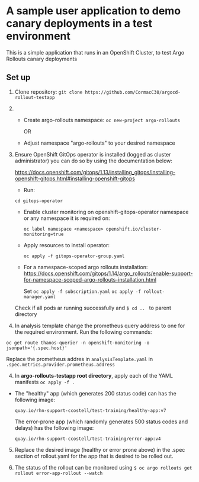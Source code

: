 # A sample user application to demo canary deployments in a test environment

This is a simple application that runs in an OpenShift Cluster, to test Argo Rollouts canary deployments

## Set up

1. Clone repository: `git clone https://github.com/CormacC30/argocd-rollout-testapp` 

2. - Create argo-rollouts namespace: `oc new-project argo-rollouts` 
     
     OR

   - Adjust namespace "argo-rollouts" to your desired namespace

2. Ensure OpenShift GitOps operator is installed (logged as cluster administrator) you can do so by using the documentation below:

   https://docs.openshift.com/gitops/1.13/installing_gitops/installing-openshift-gitops.html#installing-openshift-gitops

   - Run:

    ```
    cd gitops-operator 

    ``` 

   - Enable cluster monitoring on openshift-gitops-operator namespace or any namespace it is required on:

     ```
     oc label namespace <namespace> openshift.io/cluster-monitoring=true
     ```

   - Apply resources to install operator: 

     ```
     oc apply -f gitops-operator-group.yaml
     ```
  
   - For a namespace-scoped argo rollouts installation:
    https://docs.openshift.com/gitops/1.14/argo_rollouts/enable-support-for-namespace-scoped-argo-rollouts-installation.html

     Set
     `oc apply -f subscription.yaml` 
     `oc apply -f rollout-manager.yaml`
   
   Check if all pods ar running successfully and `$ cd .. ` to parent directory

3. In analysis template change the prometheus query address to one for the required environment.
   Run the following commands:

```
oc get route thanos-querier -n openshift-monitoring -o jsonpath='{.spec.host}'
```

Replace the prometheus addres in `analysisTemplate.yaml` in `.spec.metrics.provider.prometheus.address`

4. In **argo-rollouts-testapp root directory**,  apply each of the YAML manifests `oc apply -f .`

- The "healthy" app (which generates 200 status code) can has the following image: 

  `quay.io/rhn-support-ccostell/test-training/healthy-app:v7`

  The error-prone app (which randomly generates 500 status codes and delays) has the following image:

  `quay.io/rhn-support-ccostell/test-training/error-app:v4`

5. Replace the desired image (healthy or error prone above) in the .spec section of rollout.yaml for the app that is desired to be rolled out.

6. The status of the rollout can be monitored using `$ oc argo rollouts get rollout error-app-rollout --watch`